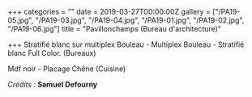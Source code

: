 +++
categories = ""
date = 2019-03-27T00:00:00Z
gallery = ["/PA19-05.jpg", "/PA19-03.jpg", "/PA19-04.jpg", "/PA19-01.jpg", "/PA19-02.jpg", "/PA19-06.jpg"]
title = "Pavillonchamps (Bureau d'architecture)"

+++
Stratifié blanc sur multiplex Bouleau - Multiplex Bouleau - Stratifié blanc Full Color. (Bureaux)

Mdf noir - Placage Chêne (Cuisine)

_Crédits :_ **Samuel Defourny**